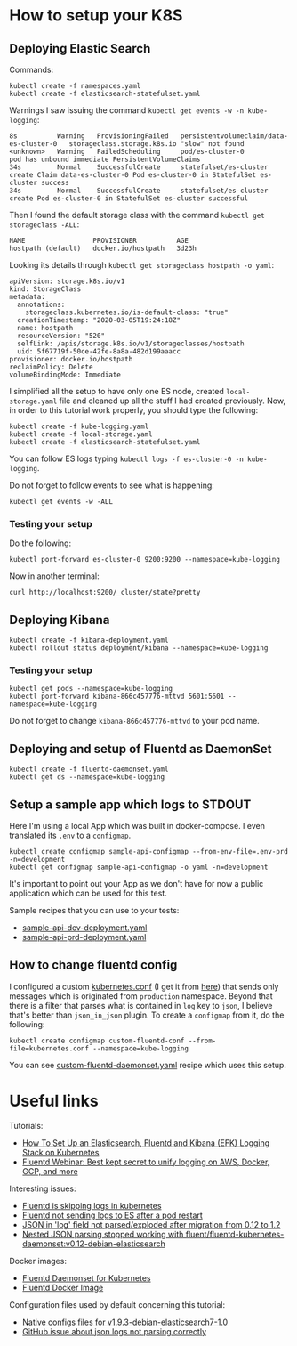 # How to setup your K8S

## Deploying Elastic Search

Commands:

    kubectl create -f namespaces.yaml
    kubectl create -f elasticsearch-statefulset.yaml 

Warnings I saw issuing the command `kubectl get events -w -n kube-logging`:

```text
8s          Warning   ProvisioningFailed   persistentvolumeclaim/data-es-cluster-0   storageclass.storage.k8s.io "slow" not found
<unknown>   Warning   FailedScheduling     pod/es-cluster-0                          pod has unbound immediate PersistentVolumeClaims
34s         Normal    SuccessfulCreate     statefulset/es-cluster                    create Claim data-es-cluster-0 Pod es-cluster-0 in StatefulSet es-cluster success
34s         Normal    SuccessfulCreate     statefulset/es-cluster                    create Pod es-cluster-0 in StatefulSet es-cluster successful
```

Then I found the default storage class with the command `kubectl get storageclass -ALL`:

```text
NAME                 PROVISIONER          AGE
hostpath (default)   docker.io/hostpath   3d23h
```

Looking its details through `kubectl get storageclass hostpath -o yaml`:

```text
apiVersion: storage.k8s.io/v1
kind: StorageClass
metadata:
  annotations:
    storageclass.kubernetes.io/is-default-class: "true"
  creationTimestamp: "2020-03-05T19:24:18Z"
  name: hostpath
  resourceVersion: "520"
  selfLink: /apis/storage.k8s.io/v1/storageclasses/hostpath
  uid: 5f67719f-50ce-42fe-8a8a-482d199aaacc
provisioner: docker.io/hostpath
reclaimPolicy: Delete
volumeBindingMode: Immediate
```

I simplified all the setup to have only one ES node, created `local-storage.yaml` file and cleaned up all the stuff I had created previously. Now, in order to this tutorial work properly, you should type the following:

    kubectl create -f kube-logging.yaml
    kubectl create -f local-storage.yaml
    kubectl create -f elasticsearch-statefulset.yaml 

You can follow ES logs typing `kubectl logs -f es-cluster-0 -n kube-logging`.

Do not forget to follow events to see what is happening:

    kubectl get events -w -ALL

### Testing your setup

Do the following:

    kubectl port-forward es-cluster-0 9200:9200 --namespace=kube-logging

Now in another terminal:

    curl http://localhost:9200/_cluster/state?pretty

## Deploying Kibana

    kubectl create -f kibana-deployment.yaml
    kubectl rollout status deployment/kibana --namespace=kube-logging
    
### Testing your setup

    kubectl get pods --namespace=kube-logging
    kubectl port-forward kibana-866c457776-mttvd 5601:5601 --namespace=kube-logging

Do not forget to change `kibana-866c457776-mttvd` to your pod name.

## Deploying and setup of Fluentd as DaemonSet

    kubectl create -f fluentd-daemonset.yaml
    kubectl get ds --namespace=kube-logging

## Setup a sample app which logs to STDOUT

Here I'm using a local App which was built in docker-compose. I even translated its `.env` to a `configmap`.

    kubectl create configmap sample-api-configmap --from-env-file=.env-prd -n=development
    kubectl get configmap sample-api-configmap -o yaml -n=development

It's important to point out your App as we don't have for now a public application which can be used for this test.

Sample recipes that you can use to your tests:

- [sample-api-dev-deployment.yaml](./sample-api-dev-deployment.yaml)
- [sample-api-prd-deployment.yaml](./sample-api-prd-deployment.yaml)

## How to change fluentd config

I configured a custom [kubernetes.conf](./kubernetes.conf) (I get it from [here](https://github.com/fluent/fluentd-kubernetes-daemonset/blob/04122c95689ad2e7b106023b9e4b9894f2ab6426/docker-image/v1.9/debian-elasticsearch7/conf/kubernetes.conf)) that sends only messages which is originated from `production` namespace. Beyond that there is a filter that parses what is contained in `log` key to `json`, I believe that's better than `json_in_json` plugin. To create a `configmap` from it, do the following:

    kubectl create configmap custom-fluentd-conf --from-file=kubernetes.conf --namespace=kube-logging

You can see [custom-fluentd-daemonset.yaml](./custom-fluentd-daemonset.yaml) recipe which uses this setup.

# Useful links

Tutorials:

- [How To Set Up an Elasticsearch, Fluentd and Kibana (EFK) Logging Stack on Kubernetes](https://www.digitalocean.com/community/tutorials/how-to-set-up-an-elasticsearch-fluentd-and-kibana-efk-logging-stack-on-kubernetes)
- [Fluentd Webinar: Best kept secret to unify logging on AWS, Docker, GCP, and more](https://www.youtube.com/watch?v=aeGADcC-hUA)

Interesting issues:

- [Fluentd is skipping logs in kubernetes](https://github.com/fluent/fluentd-kubernetes-daemonset/issues/366)
- [Fluentd not sending logs to ES after a pod restart](https://github.com/fluent/fluentd-kubernetes-daemonset/issues/338)
- [JSON in 'log' field not parsed/exploded after migration from 0.12 to 1.2](https://github.com/fluent/fluentd/issues/2021)
- [Nested JSON parsing stopped working with fluent/fluentd-kubernetes-daemonset:v0.12-debian-elasticsearch](https://github.com/fluent/fluentd/issues/2073)

Docker images:

- [Fluentd Daemonset for Kubernetes](https://hub.docker.com/r/fluent/fluentd-kubernetes-daemonset/)
- [Fluentd Docker Image](https://hub.docker.com/r/fluent/fluentd)

Configuration files used by default concerning this tutorial:

- [Native configs files for v1.9.3-debian-elasticsearch7-1.0](https://github.com/fluent/fluentd-kubernetes-daemonset/tree/master/docker-image/v1.9/debian-elasticsearch7/conf)
- [GitHub issue about json logs not parsing correctly](https://github.com/fluent/fluentd-kubernetes-daemonset/issues/324)

